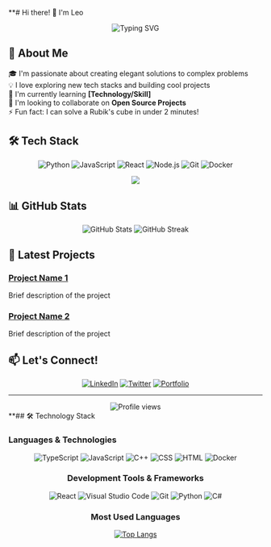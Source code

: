 **# Hi there! 👋 I'm Leo

<div align="center">
  <img src="https://readme-typing-svg.herokuapp.com?font=Fira+Code&pause=1000&width=435&lines=Software+Engineer;Full+Stack+Developer;Always+learning+new+things" alt="Typing SVG" />
</div>

## 🚀 About Me
🎓 I'm passionate about creating elegant solutions to complex problems  
💡 I love exploring new tech stacks and building cool projects  
🌱 I'm currently learning **[Technology/Skill]**  
👯 I'm looking to collaborate on **Open Source Projects**  
⚡ Fun fact: I can solve a Rubik's cube in under 2 minutes!

## 🛠️ Tech Stack
<div align="center">
  
![Python](https://img.shields.io/badge/-Python-FFD43B?style=for-the-badge&logo=python&logoColor=3776AB)
![JavaScript](https://img.shields.io/badge/-JavaScript-F7DF1E?style=for-the-badge&logo=javascript&logoColor=black)
![React](https://img.shields.io/badge/-React-61DAFB?style=for-the-badge&logo=react&logoColor=black)
![Node.js](https://img.shields.io/badge/-Node.js-339933?style=for-the-badge&logo=node.js&logoColor=white)
![Git](https://img.shields.io/badge/-Git-F05032?style=for-the-badge&logo=git&logoColor=white)
![Docker](https://img.shields.io/badge/-Docker-2496ED?style=for-the-badge&logo=docker&logoColor=white)
<div align="center">
  <a href="https://skillicons.dev">
    <img src="https://skillicons.dev/icons?i=py,cpp,cs,js,html,css,react,swift />
    <img src="https://skillicons.dev/icons?i=figma,git,mysql,nextjs,firebase,postman,r,tailwind" />
  </a>
</div>

</div>

## 📊 GitHub Stats
<div align="center">
  <img src="https://github-readme-stats.vercel.app/api?username=LeoPeque&show_icons=true&theme=radical" alt="GitHub Stats" />
  <img src="https://github-readme-streak-stats.herokuapp.com/?user=LeoPeque&theme=radical" alt="GitHub Streak" />
</div>

## 🎯 Latest Projects
### [Project Name 1](link)
Brief description of the project

### [Project Name 2](link)
Brief description of the project

## 📫 Let's Connect!
<div align="center">
  
[![LinkedIn](https://img.shields.io/badge/LinkedIn-0077B5?style=for-the-badge&logo=linkedin&logoColor=white)](your-linkedin-url)
[![Twitter](https://img.shields.io/badge/Twitter-1DA1F2?style=for-the-badge&logo=twitter&logoColor=white)](your-twitter-url)
[![Portfolio](https://img.shields.io/badge/Portfolio-FF5722?style=for-the-badge&logo=google-chrome&logoColor=white)](your-portfolio-url)

</div>

---
<div align="center">
  <img src="https://komarev.com/ghpvc/?username=YOUR_USERNAME&color=blueviolet&style=flat-square" alt="Profile views" />
</div>
**## 🛠️ Technology Stack

### Languages & Technologies
<div align="center">
  
![TypeScript](https://img.shields.io/badge/-TypeScript-3178C6?style=for-the-badge&logo=typescript&logoColor=white) ![JavaScript](https://img.shields.io/badge/-JavaScript-F7DF1E?style=for-the-badge&logo=javascript&logoColor=black) ![C++](https://img.shields.io/badge/-C++-00599C?style=for-the-badge&logo=c%2B%2B&logoColor=white) ![CSS](https://img.shields.io/badge/-CSS-1572B6?style=for-the-badge&logo=css3&logoColor=white) ![HTML](https://img.shields.io/badge/-HTML-E34F26?style=for-the-badge&logo=html5&logoColor=white) ![Docker](https://img.shields.io/badge/-Docker-2496ED?style=for-the-badge&logo=docker&logoColor=white)


### Development Tools & Frameworks
<div align="center">

![React](https://img.shields.io/badge/-React-61DAFB?style=for-the-badge&logo=react&logoColor=black) ![Visual Studio Code](https://img.shields.io/badge/-VS_Code-007ACC?style=for-the-badge&logo=visual-studio-code&logoColor=white) ![Git](https://img.shields.io/badge/-Git-F05032?style=for-the-badge&logo=git&logoColor=white) ![Python](https://img.shields.io/badge/-Python-3776AB?style=for-the-badge&logo=python&logoColor=white) ![C#](https://img.shields.io/badge/-C%23-239120?style=for-the-badge&logo=c-sharp&logoColor=white)

</div>

### Most Used Languages
<div align="center">
  
[![Top Langs](https://github-readme-stats-psi-bice.vercel.app/api/top-langs/?username=LeoPeque&theme=radical&hide=jupyter%20notebook,HLSL,ShaderLab&langs_count=10&count_private=true&include_all_commits=true&layout=donut)](https://github.com/anuraghazra/github-readme-stats)

</div>
